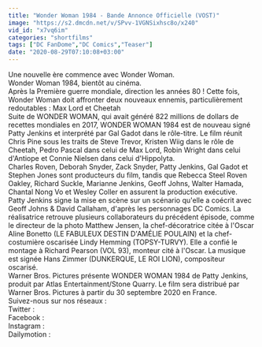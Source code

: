 ```yaml
---
title: "Wonder Woman 1984 - Bande Annonce Officielle (VOST)"
image: "https://s2.dmcdn.net/v/SPvv-1VGNSixhsc8o/x240"
vid_id: "x7vq6im"
categories: "shortfilms"
tags: ["DC FanDome","DC Comics","Teaser"]
date: "2020-08-29T07:10:08+03:00"
---
```

Une nouvelle ère commence avec Wonder Woman.  <br>Wonder Woman 1984, bientôt au cinéma.  <br>Après la Première guerre mondiale, direction les années 80 ! Cette fois, Wonder Woman doit affronter deux nouveaux ennemis, particulièrement redoutables : Max Lord et Cheetah  <br>Suite de WONDER WOMAN, qui avait généré 822 millions de dollars de recettes mondiales en 2017, WONDER WOMAN 1984 est de nouveau signé Patty Jenkins et interprété par Gal Gadot dans le rôle-titre. Le film réunit Chris Pine sous les traits de Steve Trevor, Kristen Wiig dans le rôle de Cheetah, Pedro Pascal dans celui de Max Lord, Robin Wright dans celui d'Antiope et Connie Nielsen dans celui d'Hippolyta.  <br>Charles Roven, Deborah Snyder, Zack Snyder, Patty Jenkins, Gal Gadot et Stephen Jones sont producteurs du film, tandis que Rebecca Steel Roven Oakley, Richard Suckle, Marianne Jenkins, Geoff Johns, Walter Hamada, Chantal Nong Vo et Wesley Coller en assurent la production exécutive.  <br>Patty Jenkins signe la mise en scène sur un scénario qu'elle a coécrit avec Geoff Johns &amp; David Callaham, d'après les personnages DC Comics. La réalisatrice retrouve plusieurs collaborateurs du précédent épisode, comme le directeur de la photo Matthew Jensen, la chef-décoratrice citée à l'Oscar Aline Bonetto (LE FABULEUX DESTIN D'AMÉLIE POULAIN) et la chef-costumière oscarisée Lindy Hemming (TOPSY-TURVY). Elle a confié le montage à Richard Pearson (VOL 93), monteur cité à l'Oscar. La musique est signée Hans Zimmer (DUNKERQUE, LE ROI LION), compositeur oscarisé.  <br>Warner Bros. Pictures présente WONDER WOMAN 1984 de Patty Jenkins, produit par Atlas Entertainment/Stone Quarry. Le film sera distribué par Warner Bros. Pictures à partir du 30 septembre 2020 en France.  <br>Suivez-nous sur nos réseaux :    <br>Twitter :    <br>Facebook :    <br>Instagram :   <br>Dailymotion : 
